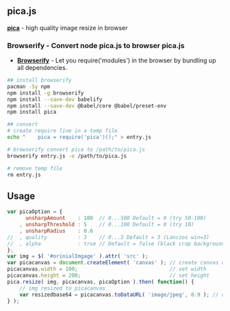 ## pica.js
[**pica**](https://github.com/nodeca/pica) - high quality image resize in browser

### Browserify - Convert node pica.js to browser pica.js
- [**Browserify**](browserify.org) - Let you require('modules') in the browser by bundling up all dependencies.

```sh
## install browserify
pacman -Sy npm
npm install -g browserify
npm install --save-dev babelify
npm install --save-dev @babel/core @babel/preset-env
npm install pica

## convert
# create require line in a temp file
echo "    pica = require('pica')();" > entry.js

# browserify convert pica to /path/to/pica.js
browserify entry.js -o /path/to/pica.js

# remove temp file
rm entry.js
```

## Usage
```js
var picaOption = {
	  unsharpAmount    : 100  // 0...500 Default = 0 (try 50-100)
	, unsharpThreshold : 5    // 0...100 Default = 0 (try 10)
	, unsharpRadius    : 0.6
//	, quality          : 3    // 0...3 Default = 3 (Lanczos win=3)
//	, alpha            : true // Default = false (black crop background)
};
var img = $( '#orinialImgage' ).attr( 'src' );
var picacanvas = document.createElement( 'canvas' ); // create canvas object
picacanvas.width = 100;                              // set width
picacanvas.height = 200;                             // set height
pica.resize( img, picacanvas, picaOption ).then( function() {
	// img resized to picacanvas
	var resizedbase64 = picacanvas.toDataURL( 'image/jpeg', 0.9 ); // canvas to base64 (jpg, qualtity)
} );
```
